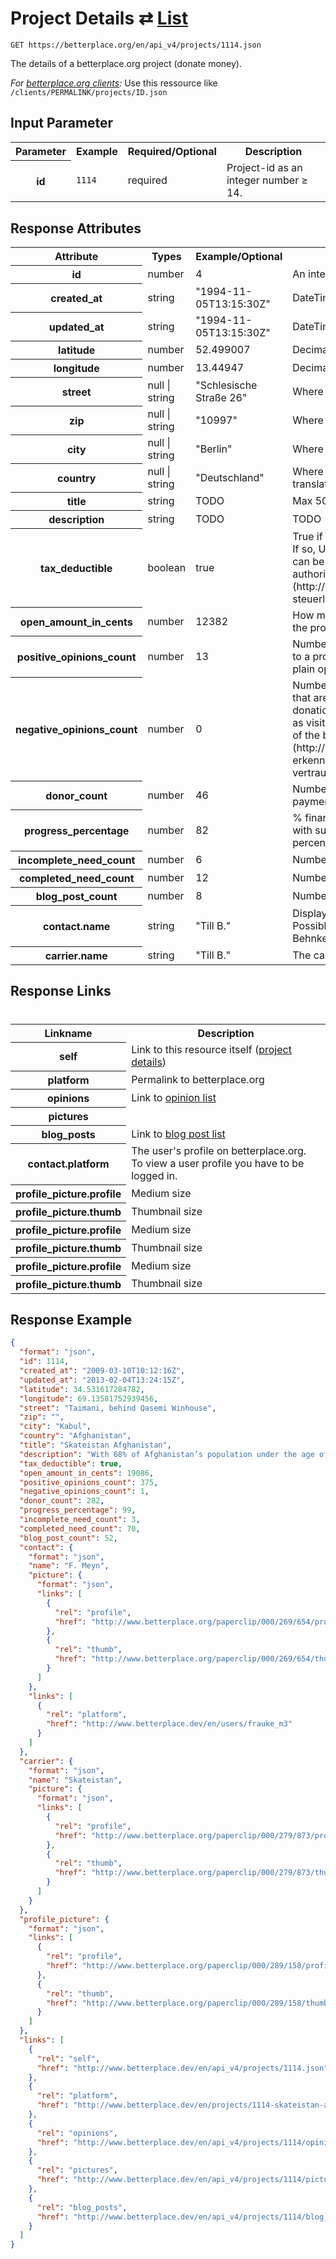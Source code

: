 
# Project Details ⇄ [List](project_list.md)

```nginx
GET https://betterplace.org/en/api_v4/projects/1114.json
```

The details of a betterplace.org project (donate money).

*For [betterplace.org clients](README.md#client-api):*
Use this ressource like `/clients/PERMALINK/projects/ID.json`


## Input Parameter

<table>
  <tr>
    <th>Parameter</th>
    <th>Example</th>
    <th>Required/Optional</th>
    <th>Description</th>
  </tr>
  <tr>
    <th>id</th>
    <td><code>1114</code></td>
    <td>required</td>
    <td>Project-id as an integer number ≥ 14.</td>
  </tr>
</table>

## Response Attributes

<table>
  <tr>
    <th>Attribute</th>
    <th>Types</th>
    <th>Example/Optional</th>
    <th>Description</th>
  </tr>
  <tr>
    <th>id</th>
    <td>number</td>
    <td>4</td>
    <td>An integer number ≥ 1</td>
  </tr>
  <tr>
    <th>created_at</th>
    <td>string</td>
    <td>"1994-11-05T13:15:30Z"</td>
    <td>DateTime (ISO8601 with Timezone)</td>
  </tr>
  <tr>
    <th>updated_at</th>
    <td>string</td>
    <td>"1994-11-05T13:15:30Z"</td>
    <td>DateTime (ISO8601 with Timezone)</td>
  </tr>
  <tr>
    <th>latitude</th>
    <td>number</td>
    <td>52.499007</td>
    <td>Decimal degrees based on user input</td>
  </tr>
  <tr>
    <th>longitude</th>
    <td>number</td>
    <td>13.44947</td>
    <td>Decimal degrees based on user input</td>
  </tr>
  <tr>
    <th>street</th>
    <td>null &#124; string</td>
    <td>"Schlesische Straße 26"</td>
    <td>Where the volunteering takes place</td>
  </tr>
  <tr>
    <th>zip</th>
    <td>null &#124; string</td>
    <td>"10997"</td>
    <td>Where the volunteering takes place</td>
  </tr>
  <tr>
    <th>city</th>
    <td>null &#124; string</td>
    <td>"Berlin"</td>
    <td>Where the volunteering takes place</td>
  </tr>
  <tr>
    <th>country</th>
    <td>null &#124; string</td>
    <td>"Deutschland"</td>
    <td>Where the volunteering takes place, translated to the requested language</td>
  </tr>
  <tr>
    <th>title</th>
    <td>string</td>
    <td>TODO</td>
    <td>Max 50 character</td>
  </tr>
  <tr>
    <th>description</th>
    <td>string</td>
    <td>TODO</td>
    <td>TODO</td>
  </tr>
  <tr>
    <th>tax_deductible</th>
    <td>boolean</td>
    <td>true</td>
    <td>True if the project marked as tax deductible.
If so, Users can request a tax-receipt that can be used
with the german tax authorities.
[More about this](http://www.betterplace.org/c/hilfe/projekt-steuerlich-absetzbar/).
</td>
  </tr>
  <tr>
    <th>open_amount_in_cents</th>
    <td>number</td>
    <td>12382</td>
    <td>How many cents are needed to complete the project</td>
  </tr>
  <tr>
    <th>positive_opinions_count</th>
    <td>number</td>
    <td>13</td>
    <td>Number of positive opinions that are given to a project without a donation.
Those are plain opinions as well as visitor opinions.
</td>
  </tr>
  <tr>
    <th>negative_opinions_count</th>
    <td>number</td>
    <td>0</td>
    <td>Number of *negative* opinions (usually 0) that are given to a project without a donation.
Those are plain opinions as well as visitor opinions.
Critical opinions are part of the betterplace.org
["Web of trust"](http://www.betterplace.org/c/hilfe/woran-erkenne-ich-dass-ein-projekt-vertrauenswurdig-ist/).
</td>
  </tr>
  <tr>
    <th>donor_count</th>
    <td>number</td>
    <td>46</td>
    <td>Number of unique donors, based on the payment-email-address</td>
  </tr>
  <tr>
    <th>progress_percentage</th>
    <td>number</td>
    <td>82</td>
    <td>% financed. Note: We have legacy projects with substantial
donation needs. This percentage includes those needs.
</td>
  </tr>
  <tr>
    <th>incomplete_need_count</th>
    <td>number</td>
    <td>6</td>
    <td>Number of needs that still need donations</td>
  </tr>
  <tr>
    <th>completed_need_count</th>
    <td>number</td>
    <td>12</td>
    <td>Number of completed needs</td>
  </tr>
  <tr>
    <th>blog_post_count</th>
    <td>number</td>
    <td>8</td>
    <td>Number of blogposts (all types)</td>
  </tr>
  <tr>
    <th>contact.name</th>
    <td>string</td>
    <td>"Till B."</td>
    <td>Display name of a betterplace.org user.
Possible formats: "Till B.", "T. Behnke", "Till Behnke"
</td>
  </tr>
  <tr>
    <th>carrier.name</th>
    <td>string</td>
    <td>"Till B."</td>
    <td>The carrier can be an organisation or user.</td>
  </tr>
</table>

## Response Links
#
<table>
  <tr>
    <th>Linkname</th>
    <th>Description</th>
  </tr>
  <tr>
    <th>self</th>
    <td>Link to this resource itself
(<a href="../project_details.md">project details</a>)
</td>
  </tr>
  <tr>
    <th>platform</th>
    <td>Permalink to betterplace.org</td>
  </tr>
  <tr>
    <th>opinions</th>
    <td>Link to <a href="../opinion_list.md">opinion list</a>
</td>
  </tr>
  <tr>
    <th>pictures</th>
    <td></td>
  </tr>
  <tr>
    <th>blog_posts</th>
    <td>Link to <a href="../blog_post_list.md">blog post list</a>
</td>
  </tr>
  <tr>
    <th>contact.platform</th>
    <td>The user's profile on betterplace.org.
To view a user profile you have to be logged in.
</td>
  </tr>
  <tr>
    <th>profile_picture.profile</th>
    <td>Medium size</td>
  </tr>
  <tr>
    <th>profile_picture.thumb</th>
    <td>Thumbnail size</td>
  </tr>
  <tr>
    <th>profile_picture.profile</th>
    <td>Medium size</td>
  </tr>
  <tr>
    <th>profile_picture.thumb</th>
    <td>Thumbnail size</td>
  </tr>
  <tr>
    <th>profile_picture.profile</th>
    <td>Medium size</td>
  </tr>
  <tr>
    <th>profile_picture.thumb</th>
    <td>Thumbnail size</td>
  </tr>
</table>

## Response Example

```json
{
  "format": "json",
  "id": 1114,
  "created_at": "2009-03-10T10:12:16Z",
  "updated_at": "2013-02-04T13:24:15Z",
  "latitude": 34.531617284782,
  "longitude": 69.13581752939456,
  "street": "Taimani, behind Qasemi Winhouse",
  "zip": "",
  "city": "Kabul",
  "country": "Afghanistan",
  "title": "Skateistan Afghanistan",
  "description": "With 68% of Afghanistan’s population under the age of 25, Skateistan strongly believes that youth are the ones most capable of bringing about social change.\n\nSkateistan is an Afghan NGO which operates Afghanistan’s (and the world’s) first co-educational skateboarding school. The Skateistan school engages nearly 400 Kabul youth weekly through skateboarding, and provides them with new opportunities in cross-cultural interaction, education, and personal empowerment programs. \n\nThe students (ages 5-17) come from all of Afghanistan’s diverse ethnic and socioeconomic backgrounds, and include 40% female students, hundreds of streetworking children, and youth with disabilities. They develop skills in skateboarding, leadership, problem-solving, multimedia, and creative arts. The students themselves decide what they want to learn; we connect them with a safe space and opportunities for them to develop the skills that they consider important.\n\nFor Afghan girls Skateistan's programming is especially important as there are very few recreational opportunities for females. For example, it is not culturally acceptable for girls in Afghanistan to ride bicycles or play sports in public. \n\nSkateistan has been active in Kabul since 2007 - with our facility built in 2009 - and in that time we’ve seen that Afghan youth of all ethnicities, genders, and socioeconomic backgrounds love to skateboard. Skateistan brings them together, equipping young men and women to lead their communities toward social change and development.\n\nIn 2012 Skateistan will be opening its second Afghan facility in Mazar-e-Sharif, Northern Afghanistan. It will have space to teach up to 1000 youth weekly.\n\nOur program gives hundreds of oppressed youth a voice. Education and the opportunity for self-expression can break the cycles of poverty, illiteracy and exclusion, with sport paving the way.",
  "tax_deductible": true,
  "open_amount_in_cents": 19086,
  "positive_opinions_count": 375,
  "negative_opinions_count": 1,
  "donor_count": 282,
  "progress_percentage": 99,
  "incomplete_need_count": 3,
  "completed_need_count": 70,
  "blog_post_count": 52,
  "contact": {
    "format": "json",
    "name": "F. Meyn",
    "picture": {
      "format": "json",
      "links": [
        {
          "rel": "profile",
          "href": "http://www.betterplace.org/paperclip/000/269/654/profile_IMG_0381.jpg"
        },
        {
          "rel": "thumb",
          "href": "http://www.betterplace.org/paperclip/000/269/654/thumb_IMG_0381.png"
        }
      ]
    },
    "links": [
      {
        "rel": "platform",
        "href": "http://www.betterplace.dev/en/users/frauke_m3"
      }
    ]
  },
  "carrier": {
    "format": "json",
    "name": "Skateistan",
    "picture": {
      "format": "json",
      "links": [
        {
          "rel": "profile",
          "href": "http://www.betterplace.org/paperclip/000/279/873/profile_betterplace-logo.png"
        },
        {
          "rel": "thumb",
          "href": "http://www.betterplace.org/paperclip/000/279/873/thumb_betterplace-logo.png"
        }
      ]
    }
  },
  "profile_picture": {
    "format": "json",
    "links": [
      {
        "rel": "profile",
        "href": "http://www.betterplace.org/paperclip/000/289/158/profile_girls-merza-sm.jpg"
      },
      {
        "rel": "thumb",
        "href": "http://www.betterplace.org/paperclip/000/289/158/thumb_girls-merza-sm.png"
      }
    ]
  },
  "links": [
    {
      "rel": "self",
      "href": "http://www.betterplace.dev/en/api_v4/projects/1114.json"
    },
    {
      "rel": "platform",
      "href": "http://www.betterplace.dev/en/projects/1114-skateistan-afghanistan"
    },
    {
      "rel": "opinions",
      "href": "http://www.betterplace.dev/en/api_v4/projects/1114/opinions.json"
    },
    {
      "rel": "pictures",
      "href": "http://www.betterplace.dev/en/api_v4/projects/1114/pictures.json"
    },
    {
      "rel": "blog_posts",
      "href": "http://www.betterplace.dev/en/api_v4/projects/1114/blog_posts.json"
    }
  ]
}
```

